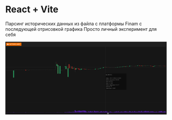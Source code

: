 # React + Vite

Парсинг исторических данных из файла с платформы Finam с последующей отрисовкой графика
Просто личный эксперимент для себя

![График](https://github.com/nokoto6/react-canvas-finam-history-reader/blob/main/source/historyParser.png)
